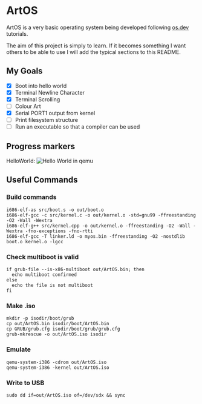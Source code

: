 # ArtOS
ArtOS is a very basic operating system being developed following [os.dev](https://wiki.osdev.org/Bare_Bones) tutorials. 

The aim of this project is simply to learn. If it becomes something I want others to be able to use I will add the typical sections to this README.

## My Goals
- [x] Boot into hello world
- [x] Terminal Newline Character
- [x] Terminal Scrolling
- [ ] Colour Art
- [x] Serial PORT1 output from kernel
- [ ] Print filesystem structure
- [ ] Run an executable so that a compiler can be used

## Progress markers
HelloWorld:
![Hello World in qemu](https://github.com/stupoole/ArtOS/blob/master/res/img/HelloWorld.png?raw=true)

## Useful Commands
### Build commands
```
i686-elf-as src/boot.s -o out/boot.o
i686-elf-gcc -c src/kernel.c -o out/kernel.o -std=gnu99 -ffreestanding -O2 -Wall -Wextra
i686-elf-g++ src/kernel.cpp -o out/kernel.o -ffreestanding -O2 -Wall -Wextra -fno-exceptions -fno-rtti
i686-elf-gcc -T linker.ld -o myos.bin -ffreestanding -O2 -nostdlib boot.o kernel.o -lgcc
```
### Check multiboot is valid
```
if grub-file --is-x86-multiboot out/ArtOS.bin; then
  echo multiboot confirmed
else
  echo the file is not multiboot
fi
```
### Make .iso
```
mkdir -p isodir/boot/grub
cp out/ArtOS.bin isodir/boot/ArtOS.bin
cp GRUB/grub.cfg isodir/boot/grub/grub.cfg
grub-mkrescue -o out/ArtOS.iso isodir

```
### Emulate
```
qemu-system-i386 -cdrom out/ArtOS.iso
qemu-system-i386 -kernel out/ArtOS.iso
```
### Write to USB
```
sudo dd if=out/ArtOS.iso of=/dev/sdx && sync
```
